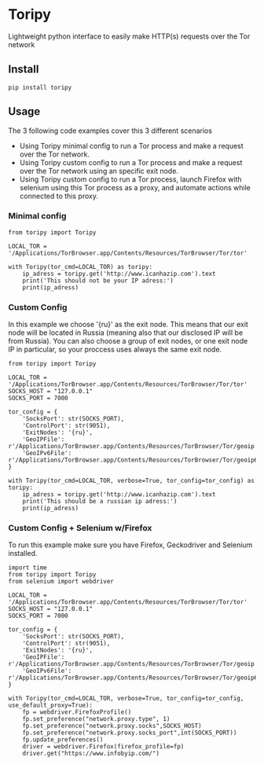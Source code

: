 # Toripy

Lightweight python interface to easily make HTTP(s) requests over the Tor network

## Install

```
pip install toripy
```

## Usage

The 3 following code examples cover this 3 different scenarios

* Using Toripy minimal config to run a Tor process and make a request over the Tor network.
* Using Toripy custom config to run a Tor process and make a request over the Tor network using an specific exit node.
* Using Toripy custom config to run a Tor process, launch Firefox with selenium using this Tor process as a proxy, and automate actions while connected to this proxy.

### Minimal config

```
from toripy import Toripy

LOCAL_TOR = '/Applications/TorBrowser.app/Contents/Resources/TorBrowser/Tor/tor'

with Toripy(tor_cmd=LOCAL_TOR) as toripy:
    ip_adress = toripy.get('http://www.icanhazip.com').text
    print('This should not be your IP adress:')
    print(ip_adress)
```

### Custom Config

In this example we choose '{ru}' as the exit node. This means that our exit node will be located in Russia (meaning also that our disclosed IP will be from Russia). You can also choose a group of exit nodes, or one exit node IP in particular, so your proccess uses always the same exit node.

```
from toripy import Toripy

LOCAL_TOR = '/Applications/TorBrowser.app/Contents/Resources/TorBrowser/Tor/tor'
SOCKS_HOST = "127.0.0.1"
SOCKS_PORT = 7000

tor_config = {
    'SocksPort': str(SOCKS_PORT),
    'ControlPort': str(9051),
    'ExitNodes': '{ru}',
    'GeoIPFile': r'/Applications/TorBrowser.app/Contents/Resources/TorBrowser/Tor/geoip',
    'GeoIPv6File': r'/Applications/TorBrowser.app/Contents/Resources/TorBrowser/Tor/geoip6'
}

with Toripy(tor_cmd=LOCAL_TOR, verbose=True, tor_config=tor_config) as toripy:
    ip_adress = toripy.get('http://www.icanhazip.com').text
    print('This should be a russian ip adress:')
    print(ip_adress)
```

### Custom Config + Selenium w/Firefox

To run this example make sure you have Firefox, Geckodriver and Selenium installed.

```
import time
from toripy import Toripy
from selenium import webdriver

LOCAL_TOR = '/Applications/TorBrowser.app/Contents/Resources/TorBrowser/Tor/tor'
SOCKS_HOST = "127.0.0.1"
SOCKS_PORT = 7000

tor_config = {
    'SocksPort': str(SOCKS_PORT),
    'ControlPort': str(9051),
    'ExitNodes': '{ru}',
    'GeoIPFile': r'/Applications/TorBrowser.app/Contents/Resources/TorBrowser/Tor/geoip',
    'GeoIPv6File': r'/Applications/TorBrowser.app/Contents/Resources/TorBrowser/Tor/geoip6'
}

with Toripy(tor_cmd=LOCAL_TOR, verbose=True, tor_config=tor_config, use_default_proxy=True):
    fp = webdriver.FirefoxProfile()
    fp.set_preference("network.proxy.type", 1)
    fp.set_preference("network.proxy.socks",SOCKS_HOST)
    fp.set_preference("network.proxy.socks_port",int(SOCKS_PORT))
    fp.update_preferences()
    driver = webdriver.Firefox(firefox_profile=fp)
    driver.get("https://www.infobyip.com/")
```
